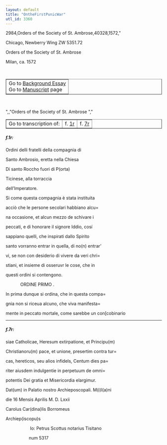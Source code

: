 ```yaml
---
layout: default
title: "OntheFirstPunicWar"
utl_id: 3360
---
```

2984,Orders of the Society of St. Ambrose,40328,1572,"
<p>Chicago, Newberry Wing ZW 5351.72</p>
<p style=""margin-left:.25in;"">Orders of the Society of St. Ambrose</p>
<p style=""margin-left:.25in;"">Milan, ca. 1572</p>
<p style=""font-size: 0.1em;""> </p>
<table border=""0.5"" cellpadding=""1"" cellspacing=""1"" style=""width: 200px; background-color:#F8F8F8;""><tbody style=""border-color:#ccc""><tr style=""border-color:#ccc""><td>Go to <a href=""https://italian-paleography.library.utoronto.ca/content/about_IP_038"" style=""font-weight:300;"" target=""_blank"">Background Essay</a><br />
			Go to <a href=""https://italian-paleography.library.utoronto.ca/islandora/object/italianpaleography%3AIP_038"" style=""font-weight:300;"" target=""_blank"">Manuscript</a> page</td>
</tr></tbody></table><p> </p>
",,"Orders of the Society of St. Ambrose
","
<table border=""0.5"" cellpadding=""1"" cellspacing=""1"" style=""width: 280px; margin-left:.25in;""><tbody><tr style=""border-color:#B3B6B7""><td style=""text-align:center"">Go to transcription of:</td>
<td style=""text-align:center"">f. <a href=""#1"">1r</a></td>
<td style=""text-align:center"">f. <a href=""#2"">7r</a></td>
</tr></tbody></table>
<h5 id=""1"" style=""color:#555;"">f.1r:</h5>
<p>Ordini delli fratelli della compagnia di</p>
<p>Santo Ambrosio, eretta nella Chiesa</p>
<p>Di santo Roccho fuori di P(orta)</p>
<p>Ticinese, alla torraccia</p>
<p>dell’Imperatore.      </p>
<p>Si come questa compagnia è stata instituita</p>
<p>acciò che le persone secolari habbiano alcu=</p>
<p>na occasione, et alcun mezzo de schivare i</p>
<p>peccati, e di honorare il signore Iddio, cosí</p>
<p>sappiano quelli, che inspirati dallo Spirito</p>
<p>santo vorranno entrar in quella, di no(n) entrar’</p>
<p>vi, se non con desiderio di vivere da veri chri=</p>
<p>stiani, et insieme di osseruvr le cose, che in</p>
<p>questi ordini si contengono.</p>
<p>            ORDINE PRIMO .</p>
<p>In prima dunque si ordina, che in questa compa=</p>
<p>gnia non si riceua alcuno, che viva manifesta=</p>
<p>mente in peccato mortale, come sarebbe un con[cobinario</p>

<hr /><h5 id=""2"" style=""color:#555;"">f.7r:</h5>
<p>siae Catholicae, Heresum extirpatione, et Principu(m)</p>
<p>Christianoru(m) pace, et unione, presertim contra tur=</p>
<p>cas, hereticos, seu alios infidels, Centum dies pa=</p>
<p>riter aiusdem indulgentie in perpetuum de omni=</p>
<p>potentis Dei gratia et Misericordia elargimur.</p>
<p>Dat(um) in Palatio nostro Archieposcopali. M(i)l(a)ni</p>
<p>die 16 Mensis Aprilis M. D. Lxxii</p>
<p>Carolus Car(dina)lis Borromeus</p>
<p>Archiep(iscopu)s</p>
<p>                    Io: Petrus Scottus notarius Tisitano</p>
<p>                   num 5317</p>
